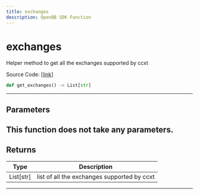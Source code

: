 ```yaml
---
title: exchanges
description: OpenBB SDK Function
---
```


# exchanges

Helper method to get all the exchanges supported by ccxt

Source Code: [[link](https://github.com/OpenBB-finance/OpenBBTerminal/tree/main/openbb_terminal/cryptocurrency/due_diligence/ccxt_model.py#L10)]
```python
def get_exchanges() -> List[str]
```
---
## Parameters
This function does not take any parameters.
---
## Returns
| Type | Description |
| ---- | ----------- |
| List[str] | list of all the exchanges supported by ccxt |
---
